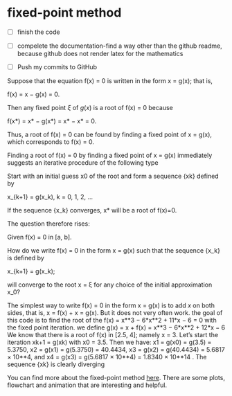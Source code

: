 

# fixed-point method

- [ ] finish the code
- [ ] compelete the documentation-find a way other than the github readme, because github does not render latex for the mathematics
- [ ] Push my commits to GitHub


Suppose that the equation f(x) = 0 is written in the form x = g(x); that is,

f(x) = x − g(x) = 0.

Then any fixed point $\xi$ of $g(x)$ is a root of f(x) = 0 because

f(x\*) = x\* − g(x\*) = x\* − x\* = 0.

Thus, a root of f(x) = 0 can be found by finding a fixed point of x = g(x), which corresponds to f(x) = 0.

Finding a root of f(x) = 0 by finding a fixed point of x = g(x) immediately suggests an iterative procedure of the following type


Start with an initial guess x0 of the root and form a sequence {xk} defined by

 x_{k+1} = g(x_k), k = 0, 1, 2, ... 

If the sequence {x_k} converges, x\* will be a root of f(x)=0.

<!-- 
then $ \lim_{k \rightarrow \infty} x_k = \xi $ will be a root of $f(x) = 0$
 -->
The question therefore rises:

Given f(x) = 0 in [a, b].

How do we write f(x) = 0 in the form x = g(x) such that the sequence {x_k} is defined by 

x_{k+1} = g(x_k);

will converge to the root x = ξ for any choice of the initial approximation x_0?


The simplest way to write f(x) = 0 in the form x = g(x) is to add $x$ on both sides, that is,
x = f(x) + x = g(x).
But it does not very often work.
the goal of this code is to find the root of the 
f(x) = x\*\*3 − 6\*x\*\*2 + 11\*x − 6 = 0
with the fixed point iteration.
we define g(x) = x + f(x) = x\*\*3 − 6\*x\*\*2 + 12\*x − 6
We know that there is a root of f(x) in [2.5, 4]; namely x = 3.
Let’s start the iteration xk+1 = g(xk) with x0 = 3.5.
Then we have:
x1 = g(x0) = g(3.5) = 5.3750,
x2 = g(x1) = g(5.3750) = 40.4434,
x3 = g(x2) = g(40.4434) = 5.6817 × 10\*\*4,
and x4 = g(x3) = g(5.6817 × 10\*\*4) = 1.8340 × 10\*\*14
.
The sequence {xk} is clearly diverging

You can find more about the fixed-point method [here](https://en.wikipedia.org/wiki/Fixed-point_iteration).
There are some plots, flowchart and animation that are interesting and helpful.


